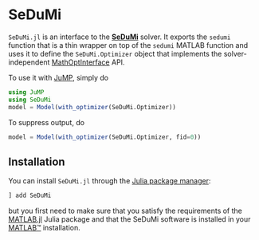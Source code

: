 # SeDuMi

`SeDuMi.jl` is an interface to the **[SeDuMi](http://sedumi.ie.lehigh.edu/)**
solver. It exports the `sedumi` function that is a thin wrapper on top of the
`sedumi` MATLAB function and uses it to define the `SeDuMi.Optimizer` object
that implements the solver-independent
[MathOptInterface](https://github.com/jump-dev/MathOptInterface.jl) API.

To use it with [JuMP](https://github.com/jump-dev/JuMP.jl), simply do
```julia
using JuMP
using SeDuMi
model = Model(with_optimizer(SeDuMi.Optimizer))
```
To suppress output, do
```julia
model = Model(with_optimizer(SeDuMi.Optimizer, fid=0))
```

## Installation

You can install `SeDuMi.jl` through the
[Julia package manager](https://docs.julialang.org/en/v1/stdlib/Pkg/index.html):
```julia
] add SeDuMi
```
but you first need to make sure that you satisfy the requirements of the
[MATLAB.jl](https://github.com/JuliaInterop/MATLAB.jl) Julia package and that
the SeDuMi software is installed in your
[MATLAB™](http://www.mathworks.com/products/matlab/) installation.
